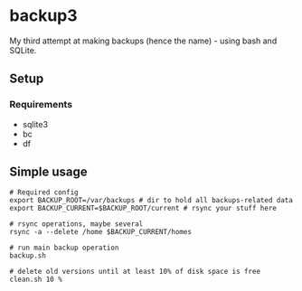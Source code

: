 backup3
=======

My third attempt at making backups (hence the name) - using bash and SQLite.

Setup
-----

### Requirements

* sqlite3
* bc
* df

Simple usage
------------

	# Required config
	export BACKUP_ROOT=/var/backups # dir to hold all backups-related data
	export BACKUP_CURRENT=$BACKUP_ROOT/current # rsync your stuff here

	# rsync operations, maybe several
	rsync -a --delete /home $BACKUP_CURRENT/homes

	# run main backup operation
	backup.sh

	# delete old versions until at least 10% of disk space is free
	clean.sh 10 %

